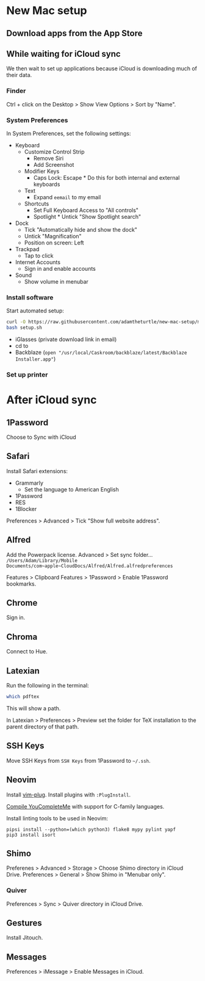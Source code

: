 # New Mac setup

## Download apps from the App Store

## While waiting for iCloud sync

We then wait to set up applications because iCloud is downloading much of their data.

### Finder

Ctrl + click on the Desktop > Show View Options > Sort by "Name".

### System Preferences

In System Preferences, set the following settings:

* Keyboard
    * Customize Control Strip
        * Remove Siri
        * Add Screenshot
    * Modifier Keys
        * Caps Lock: Escape
                * Do this for both internal and external keyboards
    * Text
        * Expand `eemail` to my email
    * Shortcuts
        * Set Full Keyboard Access to "All controls"
        * Spotlight
                * Untick "Show Spotlight search"
* Dock
    * Tick "Automatically hide and show the dock"
    * Untick "Magnification"
    * Position on screen: Left
* Trackpad
    * Tap to click
* Internet Accounts
    * Sign in and enable accounts
* Sound
    * Show volume in menubar

### Install software

Start automated setup:

```bash
curl -O https://raw.githubusercontent.com/adamtheturtle/new-mac-setup/master/setup.sh
bash setup.sh
```

* iGlasses (private download link in email)
* cd to
* Backblaze (`open "/usr/local/Caskroom/backblaze/latest/Backblaze Installer.app"`)


### Set up printer

# After iCloud sync

## 1Password

Choose to Sync with iCloud

## Safari

Install Safari extensions:

* Grammarly
    * Set the language to American English
* 1Password
* RES
* 1Blocker

Preferences > Advanced > Tick "Show full website address".

## Alfred

Add the Powerpack license.
Advanced > Set sync folder... `/Users/Adam/Library/Mobile Documents/com~apple~CloudDocs/Alfred/Alfred.alfredpreferences`

Features > Clipboard
Features > 1Password > Enable 1Password bookmarks.

## Chrome

Sign in.

## Chroma

Connect to Hue.

## Latexian

Run the following in the terminal:

```bash
which pdftex
```

This will show a path.

In Latexian > Preferences > Preview set the folder for TeX installation to the parent directory of that path.

## SSH Keys

Move SSH Keys from `SSH Keys` from 1Password to `~/.ssh`.

## Neovim

Install [vim-plug](https://github.com/junegunn/vim-plug#installation).
Install plugins with `:PlugInstall`.

[Compile YouCompleteMe](https://github.com/Valloric/YouCompleteMe#mac-os-x) with support for C-family languages.

Install linting tools to be used in Neovim:

```fish
pipsi install --python=(which python3) flake8 mypy pylint yapf
pip3 install isort
```

## Shimo

Preferenes > Advanced > Storage > Choose Shimo directory in iCloud Drive.
Preferences > General > Show Shimo in "Menubar only".

### Quiver

Preferences > Sync > Quiver directory in iCloud Drive.

## Gestures

Install Jitouch.

## Messages

Preferences > iMessage > Enable Messages in iCloud.
